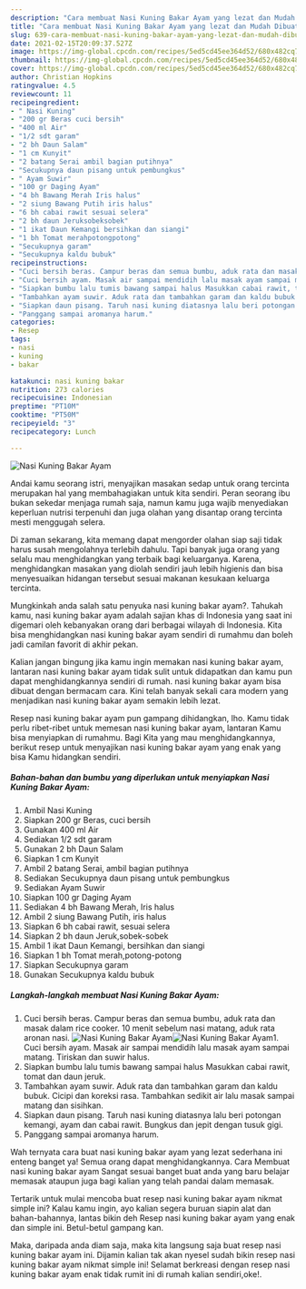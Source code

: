 ```yaml
---
description: "Cara membuat Nasi Kuning Bakar Ayam yang lezat dan Mudah Dibuat"
title: "Cara membuat Nasi Kuning Bakar Ayam yang lezat dan Mudah Dibuat"
slug: 639-cara-membuat-nasi-kuning-bakar-ayam-yang-lezat-dan-mudah-dibuat
date: 2021-02-15T20:09:37.527Z
image: https://img-global.cpcdn.com/recipes/5ed5cd45ee364d52/680x482cq70/nasi-kuning-bakar-ayam-foto-resep-utama.jpg
thumbnail: https://img-global.cpcdn.com/recipes/5ed5cd45ee364d52/680x482cq70/nasi-kuning-bakar-ayam-foto-resep-utama.jpg
cover: https://img-global.cpcdn.com/recipes/5ed5cd45ee364d52/680x482cq70/nasi-kuning-bakar-ayam-foto-resep-utama.jpg
author: Christian Hopkins
ratingvalue: 4.5
reviewcount: 11
recipeingredient:
- " Nasi Kuning"
- "200 gr Beras cuci bersih"
- "400 ml Air"
- "1/2 sdt garam"
- "2 bh Daun Salam"
- "1 cm Kunyit"
- "2 batang Serai ambil bagian putihnya"
- "Secukupnya daun pisang untuk pembungkus"
- " Ayam Suwir"
- "100 gr Daging Ayam"
- "4 bh Bawang Merah Iris halus"
- "2 siung Bawang Putih iris halus"
- "6 bh cabai rawit sesuai selera"
- "2 bh daun Jeruksobeksobek"
- "1 ikat Daun Kemangi bersihkan dan siangi"
- "1 bh Tomat merahpotongpotong"
- "Secukupnya garam"
- "Secukupnya kaldu bubuk"
recipeinstructions:
- "Cuci bersih beras. Campur beras dan semua bumbu, aduk rata dan masak dalam rice cooker. 10 menit sebelum nasi matang, aduk rata aronan nasi."
- "Cuci bersih ayam. Masak air sampai mendidih lalu masak ayam sampai matang. Tiriskan dan suwir halus."
- "Siapkan bumbu lalu tumis bawang sampai halus Masukkan cabai rawit, tomat dan daun jeruk."
- "Tambahkan ayam suwir. Aduk rata dan tambahkan garam dan kaldu bubuk. Cicipi dan koreksi rasa. Tambahkan sedikit air lalu masak sampai matang dan sisihkan."
- "Siapkan daun pisang. Taruh nasi kuning diatasnya lalu beri potongan kemangi, ayam dan cabai rawit. Bungkus dan jepit dengan tusuk gigi."
- "Panggang sampai aromanya harum."
categories:
- Resep
tags:
- nasi
- kuning
- bakar

katakunci: nasi kuning bakar 
nutrition: 273 calories
recipecuisine: Indonesian
preptime: "PT10M"
cooktime: "PT50M"
recipeyield: "3"
recipecategory: Lunch

---
```



![Nasi Kuning Bakar Ayam](https://img-global.cpcdn.com/recipes/5ed5cd45ee364d52/680x482cq70/nasi-kuning-bakar-ayam-foto-resep-utama.jpg)

Andai kamu seorang istri, menyajikan masakan sedap untuk orang tercinta merupakan hal yang membahagiakan untuk kita sendiri. Peran seorang ibu bukan sekedar menjaga rumah saja, namun kamu juga wajib menyediakan keperluan nutrisi terpenuhi dan juga olahan yang disantap orang tercinta mesti menggugah selera.

Di zaman  sekarang, kita memang dapat mengorder olahan siap saji tidak harus susah mengolahnya terlebih dahulu. Tapi banyak juga orang yang selalu mau menghidangkan yang terbaik bagi keluarganya. Karena, menghidangkan masakan yang diolah sendiri jauh lebih higienis dan bisa menyesuaikan hidangan tersebut sesuai makanan kesukaan keluarga tercinta. 



Mungkinkah anda salah satu penyuka nasi kuning bakar ayam?. Tahukah kamu, nasi kuning bakar ayam adalah sajian khas di Indonesia yang saat ini digemari oleh kebanyakan orang dari berbagai wilayah di Indonesia. Kita bisa menghidangkan nasi kuning bakar ayam sendiri di rumahmu dan boleh jadi camilan favorit di akhir pekan.

Kalian jangan bingung jika kamu ingin memakan nasi kuning bakar ayam, lantaran nasi kuning bakar ayam tidak sulit untuk didapatkan dan kamu pun dapat menghidangkannya sendiri di rumah. nasi kuning bakar ayam bisa dibuat dengan bermacam cara. Kini telah banyak sekali cara modern yang menjadikan nasi kuning bakar ayam semakin lebih lezat.

Resep nasi kuning bakar ayam pun gampang dihidangkan, lho. Kamu tidak perlu ribet-ribet untuk memesan nasi kuning bakar ayam, lantaran Kamu bisa menyiapkan di rumahmu. Bagi Kita yang mau menghidangkannya, berikut resep untuk menyajikan nasi kuning bakar ayam yang enak yang bisa Kamu hidangkan sendiri.

<!--inarticleads1-->

##### Bahan-bahan dan bumbu yang diperlukan untuk menyiapkan Nasi Kuning Bakar Ayam:

1. Ambil  Nasi Kuning
1. Siapkan 200 gr Beras, cuci bersih
1. Gunakan 400 ml Air
1. Sediakan 1/2 sdt garam
1. Gunakan 2 bh Daun Salam
1. Siapkan 1 cm Kunyit
1. Ambil 2 batang Serai, ambil bagian putihnya
1. Sediakan Secukupnya daun pisang untuk pembungkus
1. Sediakan  Ayam Suwir
1. Siapkan 100 gr Daging Ayam
1. Sediakan 4 bh Bawang Merah, Iris halus
1. Ambil 2 siung Bawang Putih, iris halus
1. Siapkan 6 bh cabai rawit, sesuai selera
1. Siapkan 2 bh daun Jeruk,sobek-sobek
1. Ambil 1 ikat Daun Kemangi, bersihkan dan siangi
1. Siapkan 1 bh Tomat merah,potong-potong
1. Siapkan Secukupnya garam
1. Gunakan Secukupnya kaldu bubuk




<!--inarticleads2-->

##### Langkah-langkah membuat Nasi Kuning Bakar Ayam:

1. Cuci bersih beras. Campur beras dan semua bumbu, aduk rata dan masak dalam rice cooker. 10 menit sebelum nasi matang, aduk rata aronan nasi.
<img src="https://img-global.cpcdn.com/steps/ff6776302a008f9c/160x128cq70/nasi-kuning-bakar-ayam-langkah-memasak-1-foto.jpg" alt="Nasi Kuning Bakar Ayam"><img src="https://img-global.cpcdn.com/steps/86e44c338721357b/160x128cq70/nasi-kuning-bakar-ayam-langkah-memasak-1-foto.jpg" alt="Nasi Kuning Bakar Ayam">1. Cuci bersih ayam. Masak air sampai mendidih lalu masak ayam sampai matang. Tiriskan dan suwir halus.
1. Siapkan bumbu lalu tumis bawang sampai halus Masukkan cabai rawit, tomat dan daun jeruk.
1. Tambahkan ayam suwir. Aduk rata dan tambahkan garam dan kaldu bubuk. Cicipi dan koreksi rasa. Tambahkan sedikit air lalu masak sampai matang dan sisihkan.
1. Siapkan daun pisang. Taruh nasi kuning diatasnya lalu beri potongan kemangi, ayam dan cabai rawit. Bungkus dan jepit dengan tusuk gigi.
1. Panggang sampai aromanya harum.




Wah ternyata cara buat nasi kuning bakar ayam yang lezat sederhana ini enteng banget ya! Semua orang dapat menghidangkannya. Cara Membuat nasi kuning bakar ayam Sangat sesuai banget buat anda yang baru belajar memasak ataupun juga bagi kalian yang telah pandai dalam memasak.

Tertarik untuk mulai mencoba buat resep nasi kuning bakar ayam nikmat simple ini? Kalau kamu ingin, ayo kalian segera buruan siapin alat dan bahan-bahannya, lantas bikin deh Resep nasi kuning bakar ayam yang enak dan simple ini. Betul-betul gampang kan. 

Maka, daripada anda diam saja, maka kita langsung saja buat resep nasi kuning bakar ayam ini. Dijamin kalian tak akan nyesel sudah bikin resep nasi kuning bakar ayam nikmat simple ini! Selamat berkreasi dengan resep nasi kuning bakar ayam enak tidak rumit ini di rumah kalian sendiri,oke!.

